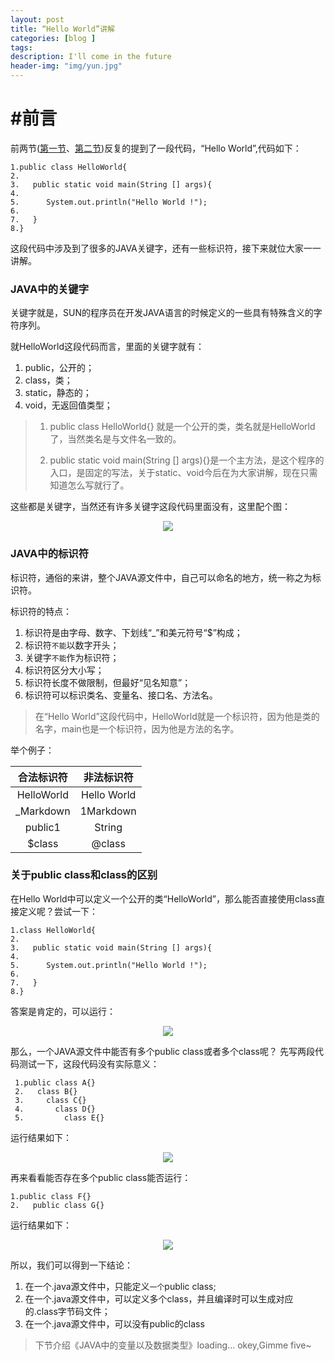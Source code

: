 ```yaml
---
layout: post
title: “Hello World”讲解
categories: [blog ]
tags:
description: I'll come in the future
header-img: "img/yun.jpg"
---
```


# #前言

前两节([第一节](https://younnng.github.io/blog/And-future-dialogue-JAVA.html)、[第二节](https://younnng.github.io/blog/JAVA-%E6%B3%A8%E9%87%8A.html))反复的提到了一段代码，“Hello World”,代码如下：

    1.public class HelloWorld{
    2.
    3.   public static void main(String [] args){
    4.   
    5.      System.out.println("Hello World !");
    6.      
    7.   }
    8.}   

这段代码中涉及到了很多的JAVA关键字，还有一些标识符，接下来就位大家一一讲解。

### JAVA中的关键字

关键字就是，SUN的程序员在开发JAVA语言的时候定义的一些具有特殊含义的字符序列。

就HelloWorld这段代码而言，里面的关键字就有：


1. public，公开的；
2. class，类；
3. static，静态的；
4. void，无返回值类型；


>  1. public class HelloWorld{} 就是一个公开的类，类名就是HelloWorld了，当然类名是与文件名一致的。
>  
>  2. public static void main(String [] args){}是一个主方法，是这个程序的入口，是固定的写法，关于static、void今后在为大家讲解，现在只需知道怎么写就行了。


这些都是关键字，当然还有许多关键字这段代码里面没有，这里配个图：

<center>
    <p><img src="http://wx4.sinaimg.cn/mw690/0065PbKCgy1fcgvhec6yxj30tm0eytg9.jpg" align="center"></p>
</center>

### JAVA中的标识符

标识符，通俗的来讲，整个JAVA源文件中，自己可以命名的地方，统一称之为标识符。

标识符的特点：

1. 标识符是由字母、数字、下划线“_”和美元符号“$”构成；
2. 标识符`不能`以数字开头；
3. 关键字`不能`作为标识符；
4. 标识符区分大小写；
5. 标识符长度不做限制，但最好“见名知意”；
6. 标识符可以标识类名、变量名、接口名、方法名。


> 在“Hello World”这段代码中，HelloWorld就是一个标识符，因为他是类的名字，main也是一个标识符，因为他是方法的名字。


举个例子：

| 合法标识符   | 非法标识符    |
| :---------: | :---------: |
| HelloWorld  | Hello World |
| _Markdown   | 1Markdown   |
| public1     | String      |
| $class      | @class      |


### 关于public class和class的区别

在Hello World中可以定义一个公开的类“HelloWorld”，那么能否直接使用class直接定义呢？尝试一下：


    1.class HelloWorld{
    2.
    3.   public static void main(String [] args){
    4.   
    5.      System.out.println("Hello World !");
    6.      
    7.   }
    8.}

答案是肯定的，可以运行：

<center>
    <p><img src="http://wx4.sinaimg.cn/mw690/0065PbKCgy1fch1xl1l8bj30l50dxwu8.jpg" align="center"></p>
</center>

那么，一个JAVA源文件中能否有多个public class或者多个class呢？
先写两段代码测试一下，这段代码没有实际意义：

     1.public class A{}
     2.   class B{}
     3.     class C{}
     4.       class D{}
     5.         class E{}

运行结果如下：

<center>
    <p><img src="http://wx3.sinaimg.cn/mw690/0065PbKCgy1fch1xmyprtj30tk0g14iu.jpg" align="center"></p>
</center>

再来看看能否存在多个public class能否运行：


    1.public class F{}
    2.   public class G{}

运行结果如下：

<center>
    <p><img src="http://wx1.sinaimg.cn/mw690/0065PbKCgy1fch1xnvtq9j30tz0h2dt2.jpg" align="center"></p>
</center>

所以，我们可以得到一下结论：

1. 在一个.java源文件中，只能定义`一个`public class;
2. 在一个.java源文件中，可以定义多个class，并且编译时可以生成对应的.class字节码文件；
3. 在一个.java源文件中，可以没有public的class


>下节介绍《JAVA中的变量以及数据类型》loading... 
>okey,Gimme five~


